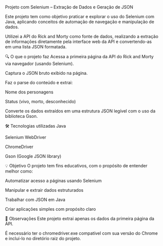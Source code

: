 Projeto com Selenium – Extração de Dados e Geração de JSON

Este projeto tem como objetivo praticar e explorar o uso do Selenium com Java, aplicando conceitos de automação de navegação e manipulação de dados.

Utilizei a API do Rick and Morty como fonte de dados, realizando a extração de informações diretamente pela interface web da API e convertendo-as em uma lista JSON formatada.

🔍 O que o projeto faz
Acessa a primeira página da API do Rick and Morty via navegador (usando Selenium).

Captura o JSON bruto exibido na página.

Faz o parse do conteúdo e extrai:

Nome dos personagens

Status (vivo, morto, desconhecido)

Converte os dados extraídos em uma estrutura JSON legível com o uso da biblioteca Gson.

🛠 Tecnologias utilizadas
Java

Selenium WebDriver

ChromeDriver

Gson (Google JSON library)

💡 Objetivo
O projeto tem fins educativos, com o propósito de entender melhor como:

Automatizar acesso a páginas usando Selenium

Manipular e extrair dados estruturados

Trabalhar com JSON em Java

Criar aplicações simples com propósito claro

📌 Observações
Este projeto extrai apenas os dados da primeira página da API.

É necessário ter o chromedriver.exe compatível com sua versão do Chrome e incluí-lo no diretório raiz do projeto.